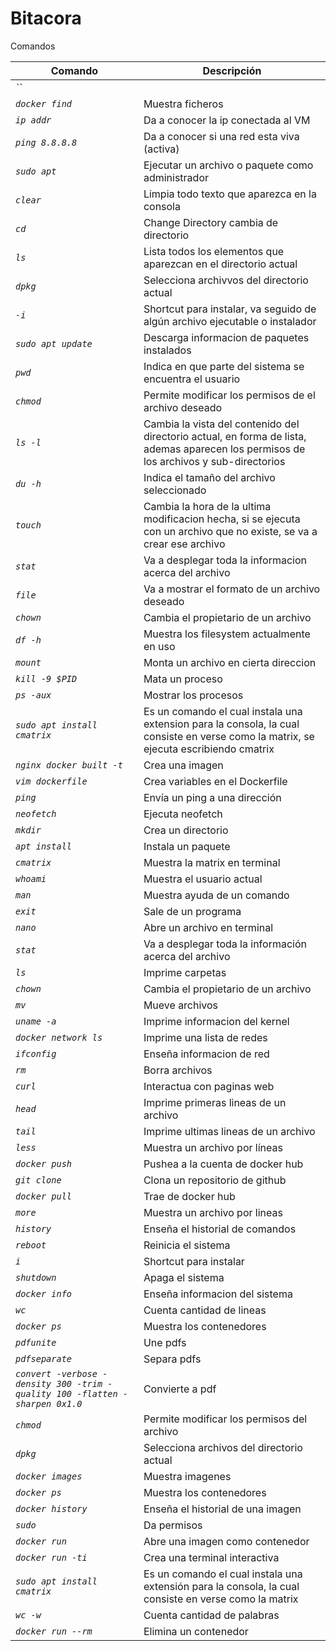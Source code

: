 # Bitacora
Comandos

| Comando | Descripción |
|--- | ---|
|*``* |
|*`docker find`* | Muestra ficheros
|*`ip addr`* | Da a conocer la ip conectada al VM
|*`ping 8.8.8.8`* |  Da a conocer si una red esta viva (activa)
|*`sudo apt`* |  Ejecutar un archivo o paquete como administrador
|*`clear`* |  Limpia todo texto que aparezca en la consola
|*`cd`* | Change Directory cambia de directorio
|*`ls`* | Lista todos los elementos que aparezcan en el directorio actual
|*`dpkg`* | Selecciona archivvos del directorio actual
|*`-i`* | Shortcut para instalar, va seguido de algún archivo ejecutable o instalador
|*`sudo apt update`* | Descarga informacion de paquetes instalados
|*`pwd`* | Indica en que parte del sistema se encuentra el usuario
|*`chmod`* | Permite modificar los permisos de el archivo deseado
|*`ls -l`* | Cambia la vista del contenido del directorio actual, en forma de lista, ademas aparecen los permisos de los archivos y sub-directorios
|*`du -h`* |  Indica el tamaño del archivo seleccionado
|*`touch`* | Cambia la hora de la ultima modificacion hecha, si se ejecuta con un archivo que no existe, se va a crear ese archivo
|*`stat`* | Va a desplegar toda la informacion acerca del archivo
|*`file`* |  Va a mostrar el formato de un archivo deseado
|*`chown`* | Cambia el propietario de un archivo
|*`df -h`* | Muestra los filesystem actualmente en uso
|*`mount`* |  Monta un archivo en cierta direccion
|*`kill -9 $PID`* | Mata un proceso
|*`ps -aux`* | Mostrar los procesos
|*`sudo apt install cmatrix`* | Es un comando el cual instala una extension para la consola, la cual consiste en verse como la matrix, se ejecuta escribiendo cmatrix
|*`nginx docker built -t`* | Crea una imagen
|*`vim dockerfile`* | Crea variables en el Dockerfile
|*`ping`* | Envía un ping a una dirección
|*`neofetch`* | Ejecuta neofetch
|*`mkdir`* | Crea un directorio
|*`apt install`* | Instala un paquete
|*`cmatrix`* | Muestra la matrix en terminal
|*`whoami`* | Muestra el usuario actual
|*`man`* | Muestra ayuda de un comando
|*`exit`* | Sale de un programa
|*`nano`* | Abre un archivo en terminal
|*`stat`* | Va a desplegar toda la información acerca del archivo
|*`ls`* | Imprime carpetas
|*`chown`* | Cambia el propietario de un archivo
|*`mv`* | Mueve archivos
|*`uname -a`* | Imprime informacion del kernel
|*`docker network ls`* | Imprime una lista de redes
|*`ifconfig`* | Enseña informacion de red
|*`rm`* | Borra archivos
|*`curl`* | Interactua con paginas web
|*`head`* | Imprime primeras lineas de un archivo
|*`tail`* | Imprime ultimas lineas de un archivo
|*`less`* | Muestra un archivo por líneas
|*`docker push`* | Pushea a la cuenta de docker hub
|*`git clone`* | Clona un repositorio de github
|*`docker pull`* | Trae de docker hub
|*`more`* | Muestra un archivo por lineas
|*`history`* | Enseña el historial de comandos
|*`reboot`* | Reinicia el sistema
|*`i`* | Shortcut para instalar
|*`shutdown`* | Apaga el sistema
|*`docker info`* | Enseña informacion del sistema
|*`wc`* | Cuenta cantidad de lineas
|*`docker ps`* | Muestra los contenedores
|*`pdfunite`* | Une pdfs
|*`pdfseparate`* | Separa pdfs
|*`convert -verbose -density 300 -trim -quality 100 -flatten -sharpen 0x1.0`* | Convierte a pdf
|*`chmod`* | 	Permite modificar los permisos del archivo
|*`dpkg`* | Selecciona archivos del directorio actual
|*`docker images`* | Muestra imagenes
|*`docker ps`* | Muestra los contenedores
|*`docker history`* | Enseña el historial de una imagen
|*`sudo`* |	Da permisos
|*`docker run`* | Abre una imagen como contenedor
|*`docker run -ti`* | Crea una terminal interactiva
|*`sudo apt install cmatrix`* | Es un comando el cual instala una extensión para la consola, la cual consiste en verse como la matrix
|*`wc -w`* | Cuenta cantidad de palabras
|*`docker run --rm`* | Elimina un contenedor
